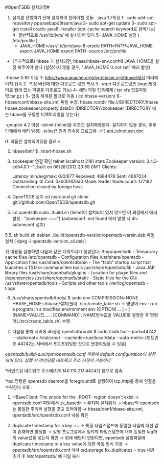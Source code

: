 #OpenTSDB 설치과정#

1. 설치를 진행하기 전에 설치되어 있어야할 것들:
 -java 1.7이상
  1- sudo add-apt-repository ppa:webupd8team/java 
  2- sudo apt-get update
  3- sudo apt-get install oracle-java8-installer (apt-cache search keyword로 검색가능)
  4- 일반적으로 /usr/lib/jvm/ 에 설치되어 있다
  5- JAVA_HOME 설정 ( /etc/profile )
   - JAVA_HOME=/usr/lib/jvm/java-8-oracle
     PATH=$PATH:$JAVA_HOME
     export JAVA_HOME
     export PATH
   -source /etc/profile
  - (추가적으로) hbase 가 설치되면, hbase/hbase-env.conf에 JAVA_HOME을 설정    해주어야 한다 (설정하지 않을 경우, “JAVA_HOME is not set” 에러 발생)


 -hbase 0.92 이상
  1- http://www.apache.org/dyn/closer.cgi/hbase/에서 미러페이지 접속 
  2- 특정 버전에 대한 다운로드 링크 복사
  3- wget 다운로드링크 (wget명령어로 웹에 있는 파일을 다운로드 가능)
  4- 해당 파일 압축해제 ( tar xfz 압출파일명.tar.gz )
  5- 압축 해제된 폴더로 이동 ( cd hbase-version)
  6- hbase/conf/hbase-site.xml 파일 수정:
   <configuration> <property>           <name>hbase.rootdir</name>          <value>file:///DIRECTORY/hbase</value> 
   </property> 
   <property>
     <name>hbase.zookeeper.property.dataDir</name>       <value>/DIRECTORY/zookeeper</value>
    </property>
   </configuration>
  (DIRECTORY 에는 hbase를 구동할 디렉토리명을 넣는다)
   
 -gnuplot 4.2 이상
 -telnet (telnet을 무조건 설치해야한다. 설치하지 않을 경우, 추후 단계에서 에러 발생)
  -telnet? 원격 접속용 프로그램 
  -rf ) abt_telnet,ssh.doc
 
 rf. 하둡은 설치되어있을 필요 x
  

2. hbase/bin/ $ ./start-hbase.sh
 
3. zookeeper 연결 확인
telnet localhost 2181
stats
    Zookeeper version: 3.4.3-cdh4.0.1--1, built on 06/28/2012 23:59 GMT
    Clients:

    Latency min/avg/max: 0/0/677
    Received: 4684478
    Sent: 4687034
    Outstanding: 0l
    Zxid: 0xb00187dd0
    Mode: leader
    Node count: 127182
    Connection closed by foreign host.
4. OpenTSDB 설치
cd /usr/local
git clone git://github.com/OpenTSDB/opentsdb.git


5. cd opentsdb
sudo ./build.sh
(telnet이 설치되어 있지 않으면 이 과정에서 에러 발생 : “zookeeper ~~~”)
(autoreconf: not found 에러 발생 시 dh-autoreconf 설치)

5.5. sh build.sh debian 
       ./build/opentsdb-version/opentsdb-versin.deb 파일 설치
       ( dpkg -i opentsdb-version_all.deb )
       
위 내용을 실행하면 다음과 같은 디렉토리가 생성된다:
/tmp/opentsdb - Temporary cache files
/etc/opentsdb - Configuration files
/usr/share/opentsdb - Application files
/usr/share/opentsdb/bin - The "tsdb" startup script that launches a TSD or command line tools
/usr/share/opentsdb/lib - Java JAR library files
/usr/share/opentsdb/plugins - Location for plugin files and dependencies
/usr/share/opentsdb/static - Static files for the GUI
/usr/share/opentsdb/tools - Scripts and other tools
/var/log/opentsdb - Logs




6. /usr/share/opentsdb/tools/ $ sudo env COMPRESSION=NONE HBASE_HOME=/hbase/설치/폴더 ./src/create_table.sh
→ 명령어 env : run a program in a modified environment
env [OPTION] … [ -  ] [NAME=VALUE]…… [COMMAND] : NAME변수값을 VALUE로 설정한 후 명령어(./src/create_table.sh) 수행


7. 다음을 통해 서버에 db생성
opentsdb/build $ sudo./tsdb tsd --port=44242 --staticroot=./staticroot --cachedir=/usr/local/data --auto-metric
(포트번호 44242는 서버에서 포트포워딩한 것으로 변경되었을 수 있음)

*opentsdb/build-aux/rpm/opentsdb.conf 파일에 default configuration이 설정되어 있다. 실행 시 바인딩될 네트워크 주소 지정이 가능하다* 

*바인드된 네트워크 주소에(125.140.110.217:44242) 웹으로 접속

*tsd 명령은 opentsdb daemon을 foreground로 실행하여 tcp,http를 통해 연결을 수락한다
오류 :
1. HBaseClient: The znode for the -ROOT- region doesn't exist
→ opentsdb.conf 파일에서 zk_basedir = 주키퍼 설치위치
→ hbase와 opentsdb는 동일한 주키퍼 설정을 갖고 있어야함
→ hbase/conf/hbase-site.xml, opentsdb/src/opentsdb.conf 내용 확인

2. duplicate timestamp for a key ~~
→ 특정 타임스탬프에 동일한 타입에 대한 값이 존재하면 발생함
→ 실행 프로그램에서 임의의 타임스탬프에 대해 동일한 tag하의 value값을 넣는지 확인
→ 위에 해당이 안된다면, opentsdb 설정파일에 duplicate timestamp to a key value에 대한 작동 방식 지정
 → opentsdb/src/opentsdb.conf 에서 tsd.storage.fix_duplicates = true 내용 추가 후  /etc/opentsdb/ 에 파일 복사
